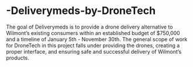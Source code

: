 # -Deliverymeds-by-DroneTech
The goal of Deliverymeds is to provide a drone delivery alternative to Wilmont’s existing consumers within an established budget of $750,000 and a timeline of January 5th - November 30th. The general scope of work for DroneTech in this project falls under providing the drones, creating a proper interface, and ensuring safe and successful delivery of Wilmont’s products. 
